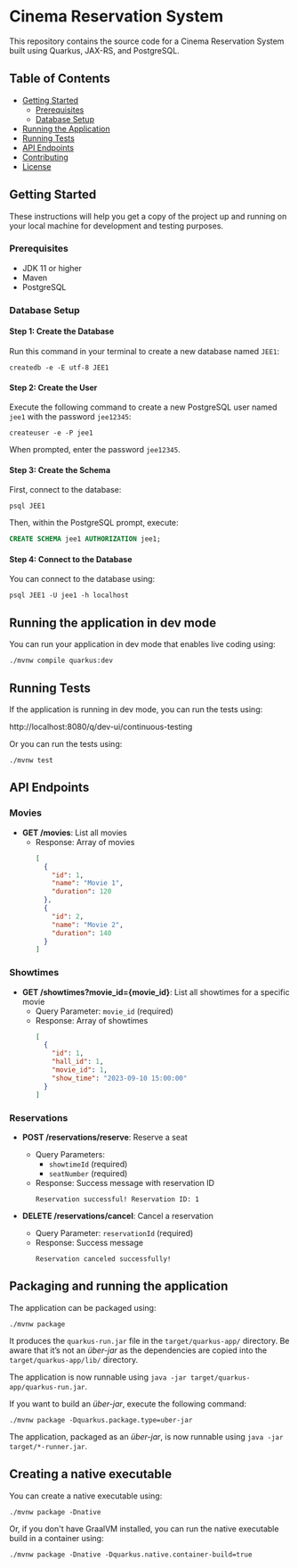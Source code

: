 # Cinema Reservation System

This repository contains the source code for a Cinema Reservation System built using Quarkus, JAX-RS, and PostgreSQL.

## Table of Contents

- [Getting Started](#getting-started)
  - [Prerequisites](#prerequisites)
  - [Database Setup](#database-setup)
- [Running the Application](#running-the-application)
- [Running Tests](#running-tests)
- [API Endpoints](#api-endpoints)
- [Contributing](#contributing)
- [License](#license)

## Getting Started

These instructions will help you get a copy of the project up and running on your local machine for development and testing purposes.

### Prerequisites

- JDK 11 or higher
- Maven
- PostgreSQL

### Database Setup

#### Step 1: Create the Database

Run this command in your terminal to create a new database named `JEE1`:

```shell script
createdb -e -E utf-8 JEE1
```

#### Step 2: Create the User

Execute the following command to create a new PostgreSQL user named `jee1` with the password `jee12345`:

```shell script
createuser -e -P jee1
```

When prompted, enter the password `jee12345`.

#### Step 3: Create the Schema

First, connect to the database:

```shell script
psql JEE1
```

Then, within the PostgreSQL prompt, execute:

```sql
CREATE SCHEMA jee1 AUTHORIZATION jee1;
```

#### Step 4: Connect to the Database

You can connect to the database using:

```shell script
psql JEE1 -U jee1 -h localhost
```

## Running the application in dev mode

You can run your application in dev mode that enables live coding using:
```shell script
./mvnw compile quarkus:dev
```

## Running Tests

If the application is running in dev mode, you can run the tests using:

http://localhost:8080/q/dev-ui/continuous-testing

Or you can run the tests using:

```shell script
./mvnw test
```

## API Endpoints

### Movies

- **GET /movies**: List all movies
  - Response: Array of movies
    ```json
    [
      {
        "id": 1,
        "name": "Movie 1",
        "duration": 120
      },
      {
        "id": 2,
        "name": "Movie 2",
        "duration": 140
      }
    ]
    ```
  
### Showtimes

- **GET /showtimes?movie_id={movie_id}**: List all showtimes for a specific movie
  - Query Parameter: `movie_id` (required)
  - Response: Array of showtimes
    ```json
    [
      {
        "id": 1,
        "hall_id": 1,
        "movie_id": 1,
        "show_time": "2023-09-10 15:00:00"
      }
    ]
    ```

### Reservations

- **POST /reservations/reserve**: Reserve a seat
  - Query Parameters: 
    - `showtimeId` (required)
    - `seatNumber` (required)
  - Response: Success message with reservation ID
    ```text
    Reservation successful! Reservation ID: 1
    ```

- **DELETE /reservations/cancel**: Cancel a reservation
  - Query Parameter: `reservationId` (required)
  - Response: Success message
    ```text
    Reservation canceled successfully!
    ```

## Packaging and running the application

The application can be packaged using:
```shell script
./mvnw package
```
It produces the `quarkus-run.jar` file in the `target/quarkus-app/` directory.
Be aware that it’s not an _über-jar_ as the dependencies are copied into the `target/quarkus-app/lib/` directory.

The application is now runnable using `java -jar target/quarkus-app/quarkus-run.jar`.

If you want to build an _über-jar_, execute the following command:
```shell script
./mvnw package -Dquarkus.package.type=uber-jar
```

The application, packaged as an _über-jar_, is now runnable using `java -jar target/*-runner.jar`.

## Creating a native executable

You can create a native executable using: 
```shell script
./mvnw package -Dnative
```

Or, if you don't have GraalVM installed, you can run the native executable build in a container using: 
```shell script
./mvnw package -Dnative -Dquarkus.native.container-build=true
```
